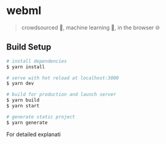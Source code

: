 # webml

> crowdsourced 👫, machine learning 🧠, in the browser 🌐

## Build Setup

``` bash
# install dependencies
$ yarn install

# serve with hot reload at localhost:3000
$ yarn dev

# build for production and launch server
$ yarn build
$ yarn start

# generate static project
$ yarn generate
```

For detailed explanati